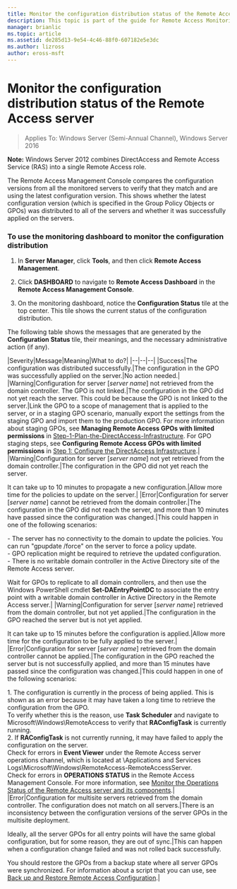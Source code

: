 ```yaml
---
title: Monitor the configuration distribution status of the Remote Access server
description: This topic is part of the guide for Remote Access Monitoring and Accounting in Windows Server 2016.
manager: brianlic
ms.topic: article
ms.assetid: de285d13-9e54-4c46-88f0-607182e5e3dc
ms.author: lizross
author: eross-msft
---
```

# Monitor the configuration distribution status of the Remote Access server

>Applies To: Windows Server (Semi-Annual Channel), Windows Server 2016

**Note:** Windows Server 2012 combines DirectAccess and Remote Access Service (RAS) into a single Remote Access role.

The Remote Access Management Console compares the configuration versions from all the monitored servers to verify that they match and are using the latest configuration version. This shows whether the latest configuration version (which is specified in the Group Policy Objects or GPOs) was distributed to all of the servers and whether it was successfully applied on the servers.

### To use the monitoring dashboard to monitor the configuration distribution

1.  In **Server Manager**, click **Tools**, and then click **Remote Access Management**.

2.  Click **DASHBOARD** to navigate to **Remote Access Dashboard** in the **Remote Access Management Console**.

3.  On the monitoring dashboard, notice the **Configuration Status** tile at the top center. This tile shows the current status of the configuration distribution.

The following table shows the messages that are generated by the **Configuration Status** tile, their meanings, and the necessary administrative action (if any).

|Severity|Message|Meaning|What to do?|
|--|--|--|
|Success|The configuration was distributed successfully.|The configuration in the GPO was successfully applied on the server.|No action needed.|
|Warning|Configuration for server [*server name*] not retrieved from the domain controller. The GPO is not linked.|The configuration in the GPO did not yet reach the server. This could be because the GPO is not linked to the server.|Link the GPO to a scope of management that is applied to the server, or in a staging GPO scenario, manually export the settings from the staging GPO and import them to the production GPO. For more information about staging GPOs, see **Managing Remote Access GPOs with limited permissions** in [Step-1-Plan-the-DirectAccess-Infrastructure](../../directaccess/single-server-advanced/da-adv-plan-s1-infrastructure.md). For GPO staging steps, see **Configuring Remote Access GPOs with limited permissions** in [Step 1: Configure the DirectAccess Infrastructure](../../directaccess/single-server-advanced/da-adv-configure-s1-infrastructure.md).|
|Warning|Configuration for server [*server name*] not yet retrieved from the domain controller.|The configuration in the GPO did not yet reach the server.<p>It can take up to 10 minutes to propagate a new configuration.|Allow more time for the policies to update on the server.|
|Error|Configuration for server [*server name*] cannot be retrieved from the domain controller.|The configuration in the GPO did not reach the server, and more than 10 minutes have passed since the configuration was changed.|This could happen in one of the following scenarios:<p>-   The server has no connectivity to the domain to update the policies. You can run "gpupdate /force" on the server to force a policy update.<br />-   GPO replication might be required to retrieve the updated configuration.<br />-   There is no writable domain controller in the Active Directory site of the Remote Access server.<p>Wait for GPOs to replicate to all domain controllers, and then use the Windows PowerShell cmdlet **Set-DAEntryPointDC** to associate the entry point with a writable domain controller in Active Directory  in the Remote Access server.|
|Warning|Configuration for server [*server name*] retrieved from the domain controller, but not yet applied.|The configuration in the GPO reached the server but is not yet applied.<p>It can take up to 15  minutes before the configuration is applied.|Allow more time for the configuration to be fully applied to the server.|
|Error|Configuration for server [*server name*] retrieved from the domain controller cannot be applied.|The configuration in the GPO reached the server but is not successfully applied, and more than 15 minutes have passed since the configuration was changed.|This could happen in one of the following scenarios:<p>1.  The configuration is currently in the process of being applied. This is shown as an error because it may have taken a long time to retrieve the configuration from the GPO.<br />    To verify whether this is the reason, use **Task Scheduler** and navigate to Microsoft\Windows\RemoteAccess to verify that **RAConfigTask** is currently running.<br />2.  If **RAConfigTask** is not currently running, it may have failed to apply the configuration on the server.<br />    Check for errors in **Event Viewer** under the Remote Access server operations channel, which is located at \Applications and Services Logs\Microsoft\Windows\RemoteAccess-RemoteAccessServer.<br />    Check for errors in **OPERATIONS STATUS** in the Remote Access Management Console. For more information, see [Monitor the Operations Status of the Remote Access server and its components](Monitor-the-operations-status-of-the-Remote-Access-server-and-its-components.md).|
|Error|Configuration for multisite servers retrieved from the domain controller. The configuration does not match on all servers.|There is an inconsistency between the configuration versions of the server GPOs in the multisite deployment.<p>Ideally, all the server GPOs for all entry points will have the same global configuration, but for some reason, they are out of sync.|This can happen when a configuration change failed and was not rolled back successfully.<p>You should restore the GPOs from a backup state where all server GPOs were synchronized. For information about a  script that you can use, see [Back up and Restore Remote Access Configuration](https://gallery.technet.microsoft.com/Back-up-and-Restore-Remote-e157e6a6).|